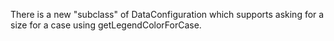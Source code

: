 There is a new "subclass" of DataConfiguration which supports asking for a size for a case using getLegendColorForCase.
